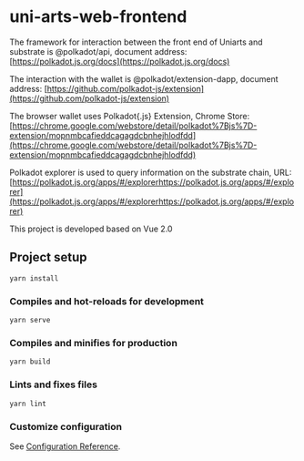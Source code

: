 # uni-arts-web-frontend

The framework for interaction between the front end of Uniarts and substrate is @polkadot/api, document address: [https://polkadot.js.org/docs](https://polkadot.js.org/docs)

The interaction with the wallet is @polkadot/extension-dapp, document address: [https://github.com/polkadot-js/extension](https://github.com/polkadot-js/extension)

The browser wallet uses Polkadot{.js} Extension, Chrome Store: [https://chrome.google.com/webstore/detail/polkadot%7Bjs%7D-extension/mopnmbcafieddcagagdcbnhejhlodfdd](https://chrome.google.com/webstore/detail/polkadot%7Bjs%7D-extension/mopnmbcafieddcagagdcbnhejhlodfdd)

Polkadot explorer is used to query information on the substrate chain, URL: [https://polkadot.js.org/apps/#/explorerhttps://polkadot.js.org/apps/#/explorer](https://polkadot.js.org/apps/#/explorerhttps://polkadot.js.org/apps/#/explorer)

This project is developed based on Vue 2.0

## Project setup
```
yarn install
```

### Compiles and hot-reloads for development
```
yarn serve
```

### Compiles and minifies for production
```
yarn build
```

### Lints and fixes files
```
yarn lint
```

### Customize configuration
See [Configuration Reference](https://cli.vuejs.org/config/).
